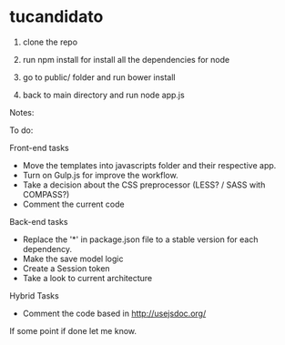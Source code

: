 tucandidato
===========

1. clone the repo

2. run npm install for install all the dependencies for node

3. go to public/ folder and run bower install

4. back to main directory and run node app.js


Notes:

To do:

Front-end tasks

- Move the templates into javascripts folder and their respective app.
- Turn on Gulp.js for improve the workflow.
- Take a decision about the CSS preprocessor (LESS? / SASS with COMPASS?)
- Comment the current code


Back-end tasks

- Replace the '*' in package.json file to a stable version for each dependency.
- Make the save model logic
- Create a Session token
- Take a look to current architecture


Hybrid Tasks
- Comment the code based in http://usejsdoc.org/


If some point if done let me know.

